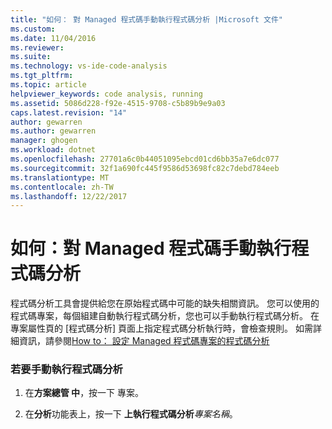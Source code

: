 ```yaml
---
title: "如何： 對 Managed 程式碼手動執行程式碼分析 |Microsoft 文件"
ms.custom: 
ms.date: 11/04/2016
ms.reviewer: 
ms.suite: 
ms.technology: vs-ide-code-analysis
ms.tgt_pltfrm: 
ms.topic: article
helpviewer_keywords: code analysis, running
ms.assetid: 5086d228-f92e-4515-9708-c5b89b9e9a03
caps.latest.revision: "14"
author: gewarren
ms.author: gewarren
manager: ghogen
ms.workload: dotnet
ms.openlocfilehash: 27701a6c0b44051095ebcd01cd6bb35a7e6dc077
ms.sourcegitcommit: 32f1a690fc445f9586d53698fc82c7debd784eeb
ms.translationtype: MT
ms.contentlocale: zh-TW
ms.lasthandoff: 12/22/2017
---
```

# <a name="how-to-run-code-analysis-manually-for-managed-code"></a>如何：對 Managed 程式碼手動執行程式碼分析
程式碼分析工具會提供給您在原始程式碼中可能的缺失相關資訊。 您可以使用的程式碼專案，每個組建自動執行程式碼分析，您也可以手動執行程式碼分析。 在專案屬性頁的 [程式碼分析] 頁面上指定程式碼分析執行時，會檢查規則。 如需詳細資訊，請參閱[How to： 設定 Managed 程式碼專案的程式碼分析](../code-quality/how-to-configure-code-analysis-for-a-managed-code-project.md)  
  
### <a name="to-run-code-analysis-manually"></a>若要手動執行程式碼分析  
  
1.  在**方案總管 中**，按一下 專案。  
  
2.  在**分析**功能表上，按一下 **上執行程式碼分析***專案名稱*。